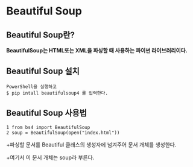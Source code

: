 Beautiful Soup
==============

Beautiful Soup란?
-----------------
**BeautifulSoup는 HTML또는 XML을 파싱할 때 사용하는 파이썬 라이브러리이다.**


Beautiful Soup 설치
-------------------
    PowerShell을 실행하고
    $ pip intall beautifulsoup4 를 입력한다.
    
Beautiful Soup 사용법
--------------------
    1 from bs4 import BeautifulSoup
    2 soup = BeautifulSoup(open("index.html"))

+파싱할 문서를 Beautiful 클래스의 생성자에 넘겨주어 문서 개체를 생성한다.

+여기서 이 문서 개체는 soup라 부른다.



